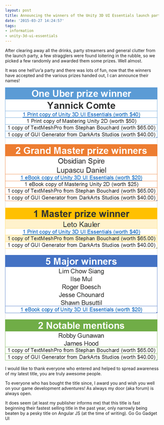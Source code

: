 ```yaml
---
layout: post
title: Announcing the winners of the Unity 3D UI Essentials launch party
date: '2015-03-27 14:24:57'
tags:
- information
- unity-3d-ui-essentials
---
```


After clearing away all the drinks, party streamers and general clutter from the launch party, a few stragglers were found loitering in the rubble, so we picked a few randomly and awarded them some prizes.  Well almost.

 

It was one hell’uv’a party and there was lots of fun, now that the winners have accepted and the various prizes handed out, I can announce their names!

[![image](/assets/img/wordpress/2015/03/image_thumb3.png "image")](/assets/img/wordpress/2015/03/image4.png)

 

I would like to thank everyone who entered and helped to spread awareness of my latest title, you are truly awesome people.

To everyone who has bought the title since, I award you and wish you well on your game development adventures! As always my door (aka forum) is always open.

 

It does seem (at least my publisher informs me) that this title is fast beginning their fastest selling title in the past year, only narrowly being beaten by a pesky title on Angular JS (at the time of writing).  Go Go Gadget UI

